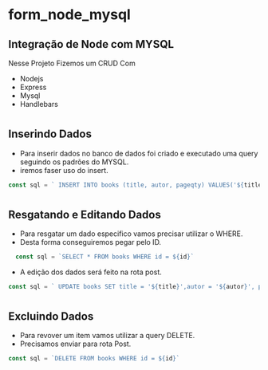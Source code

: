 # form_node_mysql 
## Integração de  Node com MYSQL
Nesse Projeto Fizemos um CRUD Com 
* Nodejs
* Express
* Mysql
* Handlebars
#
## Inserindo Dados 
* Para inserir dados no banco de dados foi criado e executado uma query seguindo os padrões do MYSQL.
* iremos faser uso do insert.
```js
const sql = ` INSERT INTO books (title, autor, pageqty) VALUES('${title}','${autor}','${pageqty}')`
```
#
## Resgatando e Editando Dados
* Para resgatar um dado especifico vamos precisar utilizar o WHERE.
* Desta forma conseguiremos pegar pelo ID.
```js
  const sql = `SELECT * FROM books WHERE id = ${id}`
```
* A edição dos dados será feito na rota post.
```js
const sql = ` UPDATE books SET title = '${title}',autor = '${autor}', pageqty = '${pageqty}' WHERE id = ${id}`
```
#
## Excluindo Dados
* Para revover um item vamos utilizar a query DELETE.
* Precisamos enviar para rota Post.
```js
const sql = `DELETE FROM books WHERE id = ${id}`
```
